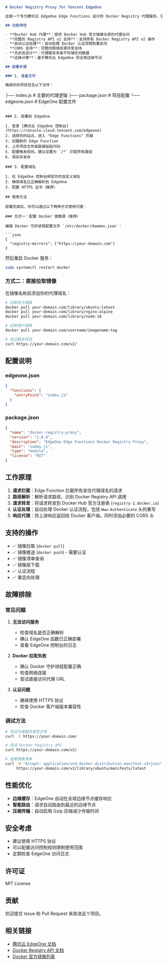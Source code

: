 ```markdown
# Docker Registry Proxy for Tencent EdgeOne

这是一个专为腾讯云 EdgeOne Edge Functions 设计的 Docker Registry 代理服务。它可以帮助加速 Docker 镜像的拉取，特别适合在中国大陆地区使用。

## 功能特性

- **Docker Hub 代理**：提供 Docker Hub 官方镜像仓库的代理访问
- **完整的 Registry API v2 支持**：支持所有 Docker Registry API v2 操作
- **自动认证处理**：自动处理 Docker 认证流程和重定向
- **CORS 支持**：完整的跨域资源共享支持
- **无状态设计**：代理服务本身不存储任何数据
- **边缘计算**：基于腾讯云 EdgeOne 的全球边缘节点

## 部署步骤

### 1. 准备文件

确保你的项目包含以下文件：
```
├── index.js          # 主要的代理逻辑
├── package.json      # 项目配置
└── edgeone.json      # EdgeOne 配置文件
```

### 2. 部署到 EdgeOne

1. 登录 [腾讯云 EdgeOne 控制台](https://console.cloud.tencent.com/edgeone)
2. 选择你的站点，进入 "Edge Functions" 页面
3. 创建新的 Edge Function
4. 上传项目文件或直接粘贴代码
5. 配置触发规则，建议设置为 `/*` 匹配所有路径
6. 保存并发布

### 3. 配置域名

1. 在 EdgeOne 控制台绑定你的自定义域名
2. 确保域名已正确解析到 EdgeOne
3. 配置 HTTPS 证书（推荐）

## 使用方法

部署完成后，你可以通过以下两种方式使用代理：

### 方式一：配置 Docker 镜像源（推荐）

编辑 Docker 守护进程配置文件 `/etc/docker/daemon.json`：

```json
{
  "registry-mirrors": ["https://your-domain.com"]
}
```

然后重启 Docker 服务：

```bash
sudo systemctl restart docker
```

### 方式二：直接拉取镜像

在镜像名称前添加你的代理域名：

```bash
# 拉取官方镜像
docker pull your-domain.com/library/ubuntu:latest
docker pull your-domain.com/library/nginx:alpine
docker pull your-domain.com/library/node:18

# 拉取用户镜像
docker pull your-domain.com/username/imagename:tag

# 验证服务状态
curl https://your-domain.com/v2/
```

## 配置说明

### edgeone.json
```json
{
  "functions": {
    "entryPoint": "index.js"
  }
}
```

### package.json
```json
{
  "name": "docker-registry-proxy",
  "version": "1.0.0",
  "description": "EdgeOne Edge Functions Docker Registry Proxy",
  "main": "index.js",
  "type": "module",
  "license": "MIT"
}
```

## 工作原理

1. **请求拦截**：Edge Function 拦截所有发往代理域名的请求
2. **路径解析**：解析请求路径，识别 Docker Registry API 调用
3. **请求转发**：将请求转发到 Docker Hub 官方注册表 (`registry-1.docker.io`)
4. **认证处理**：自动处理 Docker 认证流程，包括 `Www-Authenticate` 头的重写
5. **响应代理**：将上游响应返回给 Docker 客户端，同时添加必要的 CORS 头

## 支持的操作

- ✅ 镜像拉取 (`docker pull`)
- ✅ 镜像推送 (`docker push`) - 需要认证
- ✅ 镜像清单查询
- ✅ 镜像层下载
- ✅ 认证流程
- ✅ 重定向处理

## 故障排除

### 常见问题

1. **无法访问服务**
   - 检查域名是否正确解析
   - 确认 EdgeOne 函数已正确部署
   - 查看 EdgeOne 控制台的日志

2. **Docker 拉取失败**
   - 确认 Docker 守护进程配置正确
   - 检查网络连接
   - 尝试直接访问代理 URL

3. **认证问题**
   - 确保使用 HTTPS 协议
   - 检查 Docker 客户端版本兼容性

### 调试方法

```bash
# 测试代理服务是否正常
curl -I https://your-domain.com/

# 测试 Docker Registry API
curl https://your-domain.com/v2/

# 查看镜像清单
curl -H "Accept: application/vnd.docker.distribution.manifest.v2+json" \
     https://your-domain.com/v2/library/ubuntu/manifests/latest
```

## 性能优化

- **边缘缓存**：EdgeOne 自动在全球边缘节点缓存响应
- **智能路由**：请求自动路由到最近的边缘节点
- **压缩传输**：自动启用 Gzip 压缩减少传输时间

## 安全考虑

- 建议使用 HTTPS 协议
- 可以配置访问控制规则限制使用范围
- 定期检查 EdgeOne 访问日志

## 许可证

MIT License

## 贡献

欢迎提交 Issue 和 Pull Request 来改进这个项目。

## 相关链接

- [腾讯云 EdgeOne 文档](https://cloud.tencent.com/document/product/1552)
- [Docker Registry API 文档](https://docs.docker.com/registry/spec/api/)
- [Docker 官方镜像列表](https://hub.docker.com/search?q=&type=image&image_filter=official)
